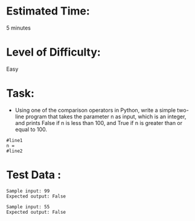 # Estimated Time:
5 minutes

# Level of Difficulty:
Easy


# Task:
* Using one of the comparison operators in Python, write a simple two-line program that takes the parameter n as input, which is an integer, and prints False if n is less than 100, and True if n is greater than or equal to 100. 

```
#line1
n = 
#line2
```
# Test Data :
```
Sample input: 99
Expected output: False

Sample input: 55
Expected output: False
```
